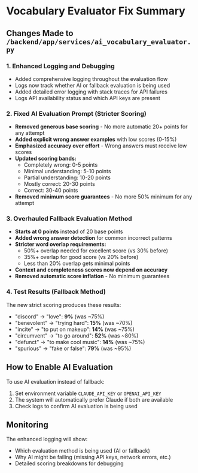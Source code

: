 # Vocabulary Evaluator Fix Summary

## Changes Made to `/backend/app/services/ai_vocabulary_evaluator.py`

### 1. Enhanced Logging and Debugging
- Added comprehensive logging throughout the evaluation flow
- Logs now track whether AI or fallback evaluation is being used
- Added detailed error logging with stack traces for API failures
- Logs API availability status and which API keys are present

### 2. Fixed AI Evaluation Prompt (Stricter Scoring)
- **Removed generous base scoring** - No more automatic 20+ points for any attempt
- **Added explicit wrong answer examples** with low scores (0-15%)
- **Emphasized accuracy over effort** - Wrong answers must receive low scores
- **Updated scoring bands:**
  - Completely wrong: 0-5 points
  - Minimal understanding: 5-10 points
  - Partial understanding: 10-20 points
  - Mostly correct: 20-30 points
  - Correct: 30-40 points
- **Removed minimum score guarantees** - No more 50% minimum for any attempt

### 3. Overhauled Fallback Evaluation Method
- **Starts at 0 points** instead of 20 base points
- **Added wrong answer detection** for common incorrect patterns
- **Stricter word overlap requirements:**
  - 50%+ overlap needed for excellent score (vs 30% before)
  - 35%+ overlap for good score (vs 20% before)
  - Less than 20% overlap gets minimal points
- **Context and completeness scores now depend on accuracy**
- **Removed automatic score inflation** - No minimum guarantees

### 4. Test Results (Fallback Method)
The new strict scoring produces these results:
- "discord" → "love": **9%** (was ~75%)
- "benevolent" → "trying hard": **15%** (was ~70%)
- "incite" → "to put on makeup": **14%** (was ~75%)
- "circumvent" → "to go around": **52%** (was ~80%)
- "defunct" → "to make cool music": **14%** (was ~75%)
- "spurious" → "fake or false": **79%** (was ~95%)

## How to Enable AI Evaluation

To use AI evaluation instead of fallback:
1. Set environment variable `CLAUDE_API_KEY` or `OPENAI_API_KEY`
2. The system will automatically prefer Claude if both are available
3. Check logs to confirm AI evaluation is being used

## Monitoring
The enhanced logging will show:
- Which evaluation method is being used (AI or fallback)
- Why AI might be failing (missing API keys, network errors, etc.)
- Detailed scoring breakdowns for debugging